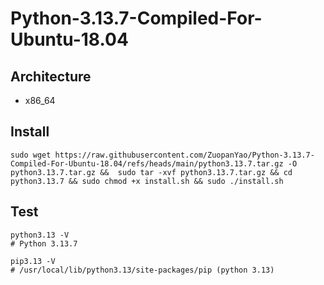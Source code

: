 # Python-3.13.7-Compiled-For-Ubuntu-18.04

## Architecture
- x86_64

## Install
```
sudo wget https://raw.githubusercontent.com/ZuopanYao/Python-3.13.7-Compiled-For-Ubuntu-18.04/refs/heads/main/python3.13.7.tar.gz -O python3.13.7.tar.gz &&  sudo tar -xvf python3.13.7.tar.gz && cd python3.13.7 && sudo chmod +x install.sh && sudo ./install.sh
```

## Test

```shell
python3.13 -V
# Python 3.13.7
```

```shell
pip3.13 -V
# /usr/local/lib/python3.13/site-packages/pip (python 3.13)
```